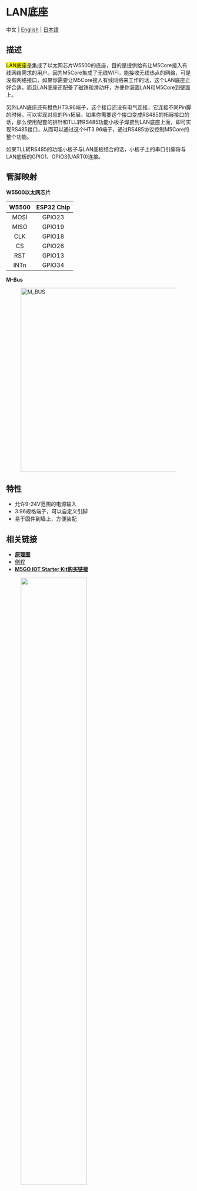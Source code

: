 # LAN底座

中文 | [English](/en/product_documents/bases/lan_base) | [日本語](ja/product_documents/bases/lan_base)

## 描述

<mark>LAN底座</mark>是集成了以太网芯片W5500的底座，目的是提供给有让M5Core接入有线网络需求的用户。因为M5Core集成了无线WIFI，能接收无线热点的网络，可是没有网络接口，如果你需要让M5Core接入有线网络来工作的话，这个LAN底座正好合适，而且LAN底座还配备了磁铁和滑动杆，方便你装置LAN和M5Core到壁面上。

另外LAN底座还有橙色HT3.96端子，这个接口还没有电气连接，它连接不同Pin脚的时候，可以实现对应的Pin拓展。如果你需要这个接口变成RS485的拓展接口的话，那么使用配套的排针和TLL转RS485功能小板子焊接到LAN底座上面，即可实现RS485接口，从而可以通过这个HT3.96端子，通过RS485协议控制M5Core的整个功能。

如果TLL转RS485的功能小板子与LAN底板结合的话，小板子上的串口引脚将与LAN底板的GPIO1、GPIO3(UART0)连接。

## 管脚映射

**W5500以太网芯片**

| W5500       | ESP32 Chip      |
| :----------:  |:------------: |
| MOSI        | GPIO23         |
| MISO          | GPIO19            |
| CLK          | GPIO18            |
| CS          | GPIO26            |
| RST          | GPIO13            |
| INTn          | GPIO34            |


**M-Bus**

<figure>
  <img src="assets/img/product_pics/core/M-BUS.jpg" alt="M_BUS" width="500" height="500">
</figure>

## 特性

- 允许9-24V范围的电源输入
- 3.96规格端子，可以自定义引脚
- 易于固件到墙上，方便装配


## 相关链接

- **[原理图](https://github.com/m5stack/M5GO/blob/master/hardware/schematics/M5GO_Base.pdf)**
- [例程](https://github.com/m5stack/M5Stack/tree/master/examples/Modules/W5500)
- **[M5GO IOT Starter Kit购买链接](https://www.aliexpress.com/store/product/M5Stack-Official-Stock-Offer-M5GO-IoT-Starter-Kit-ESP32-for-Arduino-MicroPython-Programming-Development-IR-MIC/3226069_32881911596.html?spm=2114.12010615.8148356.2.52385ab04i7vIu)**

<figure>
    <img src="assets/img/product_pics/bases/lan_01.jpg" width="65%" height="65%">
</figure>

<figure>
    <img src="assets/img/product_pics/bases/lan_02.jpg" width="65%" height="65%">
</figure>

<figure>
    <img src="assets/img/product_pics/bases/lan_03.jpg" width="65%" height="65%">
</figure>

<figure>
    <img src="assets/img/product_pics/bases/lan_04.png" width="65%" height="65%">
</figure>